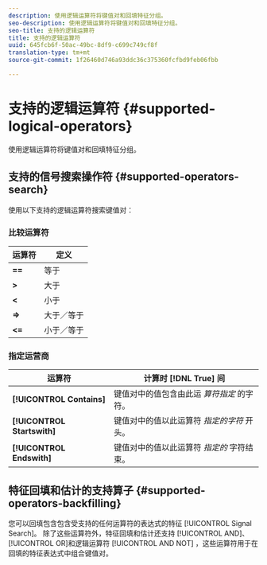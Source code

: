 ```yaml
---
description: 使用逻辑运算符将键值对和回填特征分组。
seo-description: 使用逻辑运算符将键值对和回填特征分组。
seo-title: 支持的逻辑运算符
title: 支持的逻辑运算符
uuid: 645fcb6f-50ac-49bc-8df9-c699c749cf8f
translation-type: tm+mt
source-git-commit: 1f26460d746a93ddc36c375360fcfbd9feb06fbb

---
```



# 支持的逻辑运算符 {#supported-logical-operators}

使用逻辑运算符将键值对和回填特征分组。

## 支持的信号搜索操作符 {#supported-operators-search}

使用以下支持的逻辑运算符搜索键值对：

### 比较运算符

| 运算符 | 定义 |
|---|---|
| **==** | 等于 |
| **&gt;** | 大于 |
| **&lt;** | 小于 |
| **=&gt;** | 大于／等于 |
| **&lt;=** | 小于／等于 |

### 指定运营商

| 运算符 | 计算时 [!DNL True] 间 |
|---|---|
| **[!UICONTROL Contains]** | 键值对中的值包含由此运 *算符指定* 的字符。 |
| **[!UICONTROL Startswith]** | 键值对中的值以此运算符 *指定的字符* 开头。 |
| **[!UICONTROL Endswith]** | 键值对中的值以此运算符 *指定的* 字符结束。 |

## 特征回填和估计的支持算子 {#supported-operators-backfilling}

您可以回填包含包含受支持的任何运算符的表达式的特征 [!UICONTROL Signal Search]。 除了这些运算符外，特征回填和估计还支持 [!UICONTROL AND]、 [!UICONTROL OR]和逻辑运算符 [!UICONTROL AND NOT] ，这些运算符用于在回填的特征表达式中组合键值对。
